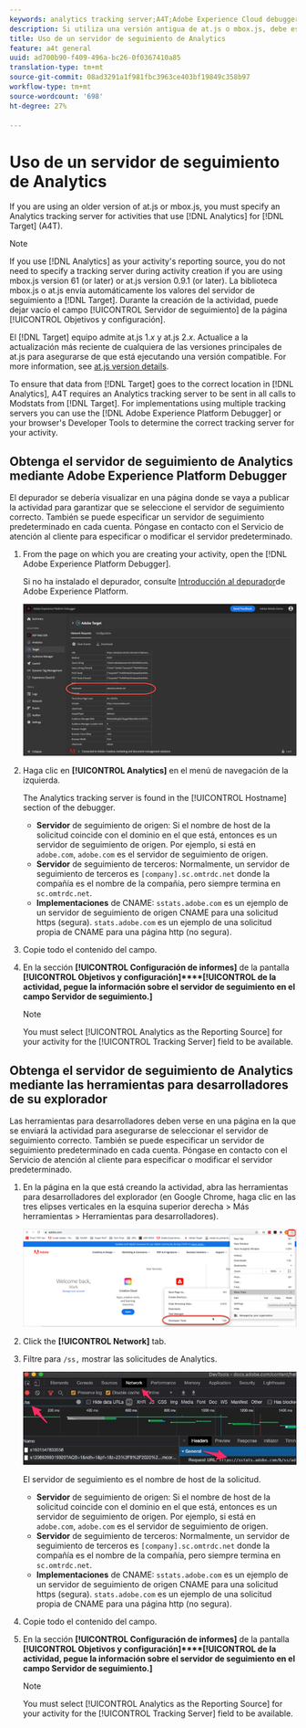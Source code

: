 ```yaml
---
keywords: analytics tracking server;A4T;Adobe Experience Cloud debugger;Adobe Experience Platform debugger;reporting source;developer tools
description: Si utiliza una versión antigua de at.js o mbox.js, debe especificar un servidor de seguimiento de Analytics para las actividades que usan Analytics for Target (A4T).
title: Uso de un servidor de seguimiento de Analytics
feature: a4t general
uuid: ad700b90-f409-496a-bc26-0f0367410a85
translation-type: tm+mt
source-git-commit: 08ad3291a1f981fbc3963ce403bf19849c358b97
workflow-type: tm+mt
source-wordcount: '698'
ht-degree: 27%

---
```



# Uso de un servidor de seguimiento de Analytics

If you are using an older version of at.js or mbox.js, you must specify an Analytics tracking server for activities that use [!DNL Analytics] for [!DNL Target] (A4T).

>[!NOTE]
>
>If you use [!DNL Analytics] as your activity&#39;s reporting source, you do not need to specify a tracking server during activity creation if you are using mbox.js version 61 (or later) or at.js version 0.9.1 (or later). La biblioteca mbox.js o at.js envía automáticamente los valores del servidor de seguimiento a [!DNL Target]. Durante la creación de la actividad, puede dejar vacío el campo [!UICONTROL Servidor de seguimiento] de la página [!UICONTROL Objetivos y configuración].
>
>El [!DNL Target] equipo admite at.js 1.*x* y at.js 2.*x*. Actualice a la actualización más reciente de cualquiera de las versiones principales de at.js para asegurarse de que está ejecutando una versión compatible. For more information, see [at.js version details](/help/c-implementing-target/c-implementing-target-for-client-side-web/target-atjs-versions.md).

To ensure that data from [!DNL Target] goes to the correct location in [!DNL Analytics], A4T requires an Analytics tracking server to be sent in all calls to Modstats from [!DNL Target]. For implementations using multiple tracking servers you can use the [!DNL Adobe Experience Platform Debugger] or your browser&#39;s Developer Tools to determine the correct tracking server for your activity.

## Obtenga el servidor de seguimiento de Analytics mediante Adobe Experience Platform Debugger

El depurador se debería visualizar en una página donde se vaya a publicar la actividad para garantizar que se seleccione el servidor de seguimiento correcto. También se puede especificar un servidor de seguimiento predeterminado en cada cuenta. Póngase en contacto con el Servicio de atención al cliente para especificar o modificar el servidor predeterminado.

1. From the page on which you are creating your activity, open the [!DNL Adobe Experience Platform Debugger].

   Si no ha instalado el depurador, consulte [Introducción al depurador](https://docs.adobe.com/content/help/en/platform-learn/tutorials/data-ingestion/web-sdk/introduction-to-the-experience-platform-debugger.html)de Adobe Experience Platform.

   ![](assets/Screen_DebuggerTrackServ.png)

1. Haga clic en **[!UICONTROL Analytics]** en el menú de navegación de la izquierda.

   The Analytics tracking server is found in the [!UICONTROL Hostname] section of the debugger.

   * **Servidor** de seguimiento de origen: Si el nombre de host de la solicitud coincide con el dominio en el que está, entonces es un servidor de seguimiento de origen. Por ejemplo, si está en `adobe.com`, `adobe.com` es el servidor de seguimiento de origen.
   * **Servidor** de seguimiento de terceros: Normalmente, un servidor de seguimiento de terceros es `[company].sc.omtrdc.net` donde la compañía es el nombre de la compañía, pero siempre termina en `sc.omtrdc.net`.
   * **Implementaciones** de CNAME: `sstats.adobe.com` es un ejemplo de un servidor de seguimiento de origen CNAME para una solicitud https (segura). `stats.adobe.com` es un ejemplo de una solicitud propia de CNAME para una página http (no segura).

1. Copie todo el contenido del campo.

1. En la sección **[!UICONTROL Configuración de informes]** de la pantalla **[!UICONTROL Objetivos y configuración]****[!UICONTROL de la actividad, pegue la información sobre el servidor de seguimiento en el campo Servidor de seguimiento.]**

   >[!NOTE]
   >
   >You must select [!UICONTROL Analytics as the Reporting Source] for your activity for the [!UICONTROL Tracking Server] field to be available.

## Obtenga el servidor de seguimiento de Analytics mediante las herramientas para desarrolladores de su explorador

Las herramientas para desarrolladores deben verse en una página en la que se enviará la actividad para asegurarse de seleccionar el servidor de seguimiento correcto. También se puede especificar un servidor de seguimiento predeterminado en cada cuenta. Póngase en contacto con el Servicio de atención al cliente para especificar o modificar el servidor predeterminado.

1. En la página en la que está creando la actividad, abra las herramientas para desarrolladores del explorador (en Google Chrome, haga clic en las tres elipses verticales en la esquina superior derecha > Más herramientas > Herramientas para desarrolladores).

   ![Herramientas para desarrolladores de Chrome](/help/c-integrating-target-with-mac/a4t/assets/chrome-dev-tools.png)

1. Click the **[!UICONTROL Network]** tab.

1. Filtre para `/ss,` mostrar las solicitudes de Analytics.

   ![Herramientas de desarrollo de Chrome con búsqueda /ss](/help/c-integrating-target-with-mac/a4t/assets/chrome-search.png)

   El servidor de seguimiento es el nombre de host de la solicitud.

   * **Servidor** de seguimiento de origen: Si el nombre de host de la solicitud coincide con el dominio en el que está, entonces es un servidor de seguimiento de origen. Por ejemplo, si está en `adobe.com`, `adobe.com` es el servidor de seguimiento de origen.
   * **Servidor** de seguimiento de terceros: Normalmente, un servidor de seguimiento de terceros es `[company].sc.omtrdc.net` donde la compañía es el nombre de la compañía, pero siempre termina en `sc.omtrdc.net`.
   * **Implementaciones** de CNAME: `sstats.adobe.com` es un ejemplo de un servidor de seguimiento de origen CNAME para una solicitud https (segura). `stats.adobe.com` es un ejemplo de una solicitud propia de CNAME para una página http (no segura).

1. Copie todo el contenido del campo.

1. En la sección **[!UICONTROL Configuración de informes]** de la pantalla **[!UICONTROL Objetivos y configuración]****[!UICONTROL de la actividad, pegue la información sobre el servidor de seguimiento en el campo Servidor de seguimiento.]**

   >[!NOTE]
   >
   >You must select [!UICONTROL Analytics as the Reporting Source] for your activity for the [!UICONTROL Tracking Server] field to be available.

